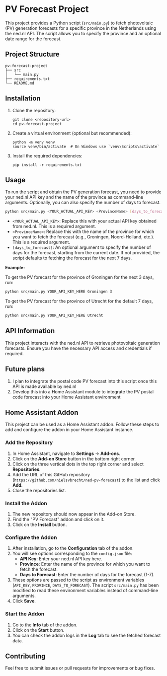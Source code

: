 # PV Forecast Project

This project provides a Python script (`src/main.py`) to fetch photovoltaic (PV) generation forecasts for a specific province in the Netherlands using the ned.nl API. The script allows you to specify the province and an optional date range for the forecast.

## Project Structure

```
pv-forecast-project
├── src
│   └── main.py
├── requirements.txt
└── README.md
```

## Installation

1. Clone the repository:
   ```
   git clone <repository-url>
   cd pv-forecast-project
   ```

2. Create a virtual environment (optional but recommended):
   ```
   python -m venv venv
   source venv/bin/activate  # On Windows use `venv\Scripts\activate`
   ```

3. Install the required dependencies:
   ```
   pip install -r requirements.txt
   ```

## Usage

To run the script and obtain the PV generation forecast, you need to provide your ned.nl API key and the name of the province as command-line arguments. Optionally, you can also specify the number of days to forecast.

```bash
python src/main.py <YOUR_ACTUAL_API_KEY> <ProvinceName> [days_to_forecast]
```

*   `<YOUR_ACTUAL_API_KEY>`: Replace this with your actual API key obtained from ned.nl. This is a required argument.
*   `<ProvinceName>`: Replace this with the name of the province for which you want to fetch the forecast (e.g., Groningen, Noord-Holland, etc.). This is a required argument.
*   `[days_to_forecast]`: An optional argument to specify the number of days for the forecast, starting from the current date. If not provided, the script defaults to fetching the forecast for the next 7 days.

**Example:**

To get the PV forecast for the province of Groningen for the next 3 days, run:

```bash
python src/main.py YOUR_API_KEY_HERE Groningen 3
```

To get the PV forecast for the province of Utrecht for the default 7 days, run:

```bash
python src/main.py YOUR_API_KEY_HERE Utrecht
```

## API Information

This project interacts with the ned.nl API to retrieve photovoltaic generation forecasts. Ensure you have the necessary API access and credentials if required.

## Future plans

1. I plan to integrate the postal code PV forecast into this script once this API is made available by ned.nl
2. Develop this into a Home Assistant module to integrate the PV postal code forecast into your Home Assistant environment

## Home Assistant Addon

This project can be used as a Home Assistant addon. Follow these steps to add and configure the addon in your Home Assistant instance.

### Add the Repository

1. In Home Assistant, navigate to **Settings** -> **Add-ons**.
2. Click on the **Add-on Store** button in the bottom right corner.
3. Click on the three vertical dots in the top right corner and select **Repositories**.
4. Add the URL of this GitHub repository (`https://github.com/nielsvbrecht/ned-pv-forecast`) to the list and click **Add**.
5. Close the repositories list.

### Install the Addon

1. The new repository should now appear in the Add-on Store.
2. Find the "PV Forecast" addon and click on it.
3. Click on the **Install** button.

### Configure the Addon

1. After installation, go to the **Configuration** tab of the addon.
2. You will see options corresponding to the `config.json` file:
    - **API Key**: Enter your ned.nl API key here.
    - **Province**: Enter the name of the province for which you want to fetch the forecast.
    - **Days to Forecast**: Enter the number of days for the forecast (1-7).
3. These options are passed to the script as environment variables (`API_KEY`, `PROVINCE`, `DAYS_TO_FORECAST`). The script `src/main.py` has been modified to read these environment variables instead of command-line arguments.
4. Click **Save**.

### Start the Addon

1. Go to the **Info** tab of the addon.
2. Click on the **Start** button.
3. You can check the addon logs in the **Log** tab to see the fetched forecast data.

## Contributing

Feel free to submit issues or pull requests for improvements or bug fixes.